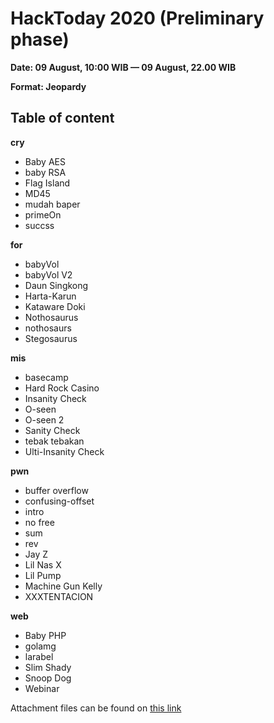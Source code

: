 # HackToday 2020 (Preliminary phase)

**Date: 09 August, 10:00 WIB — 09 August, 22.00 WIB**

**Format: Jeopardy**

## Table of content

**cry**
- Baby AES
- baby RSA
- Flag Island
- MD45
- mudah baper
- primeOn
- succss

**for**
- babyVol
- babyVol V2
- Daun Singkong
- Harta-Karun
- Kataware Doki
- Nothosaurus
- nothosaurs
- Stegosaurus

**mis**
- basecamp
- Hard Rock Casino
- Insanity Check
- O-seen
- O-seen 2
- Sanity Check
- tebak tebakan
- Ulti-Insanity Check

**pwn**
- buffer overflow
- confusing-offset
- intro
- no free
- sum
- rev
- Jay Z
- Lil Nas X
- Lil Pump
- Machine Gun Kelly
- XXXTENTACION

**web**
- Baby PHP
- golamg
- larabel
- Slim Shady
- Snoop Dog
- Webinar

Attachment files can be found on [this link](https://s.id/PenyisihanHackToday2020)
